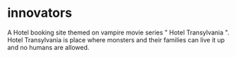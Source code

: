 # innovators
A Hotel booking site themed on vampire movie series " Hotel Transylvania ".
Hotel Transylvania is place where monsters and their families can live it up and no humans are allowed.
